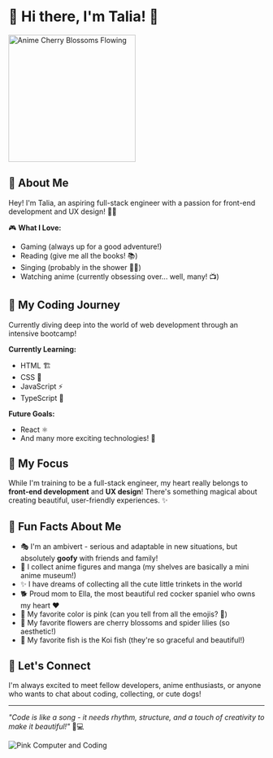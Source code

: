 # 🌸 Hi there, I'm Talia! 🌸

<img src="https://media4.giphy.com/media/v1.Y2lkPTc5MGI3NjExMGw3MXgxZ3p3MjBmZDA3Ynk1eGp3Z3Bzc3N1Z3owYWF0ODdjNnQwMCZlcD12MV9pbnRlcm5hbF9naWZfYnlfaWQmY3Q9Zw/12LFHxqNAktyi4/giphy.gif" alt="Anime Cherry Blossoms Flowing" width="250">

## 💫 About Me

Hey! I'm Talia, an aspiring full-stack engineer with a passion for front-end development and UX design! 🎨✨

🎮 **What I Love:**

- Gaming (always up for a good adventure!)
- Reading (give me all the books! 📚)
- Singing (probably in the shower 🚿🎵)
- Watching anime (currently obsessing over... well, many! 📺)

## 🚀 My Coding Journey

Currently diving deep into the world of web development through an intensive bootcamp!

**Currently Learning:**

- HTML 🏗️
- CSS 🎨
- JavaScript ⚡
- TypeScript 📝

**Future Goals:**

- React ⚛️
- And many more exciting technologies! 🌟

## 🎯 My Focus

While I'm training to be a full-stack engineer, my heart really belongs to **front-end development** and **UX design**! There's something magical about creating beautiful, user-friendly experiences. ✨

## 🎀 Fun Facts About Me

- 🎭 I'm an ambivert - serious and adaptable in new situations, but absolutely **goofy** with friends and family!
- 🧸 I collect anime figures and manga (my shelves are basically a mini anime museum!)
- ✨ I have dreams of collecting all the cute little trinkets in the world
- 🐕 Proud mom to Ella, the most beautiful red cocker spaniel who owns my heart ❤️
- 💖 My favorite color is pink (can you tell from all the emojis? 🌸)
- 🌸 My favorite flowers are cherry blossoms and spider lilies (so aesthetic!)
- 🐠 My favorite fish is the Koi fish (they're so graceful and beautiful!)

## 🌈 Let's Connect

I'm always excited to meet fellow developers, anime enthusiasts, or anyone who wants to chat about coding, collecting, or cute dogs!

---
*"Code is like a song - it needs rhythm, structure, and a touch of creativity to make it beautiful!"* 🎵💻

![Pink Computer and Coding](https://i.pinimg.com/originals/9a/ca/86/9aca86f0ebb2ad5fd5eb2bf4d67d596e.gif)
